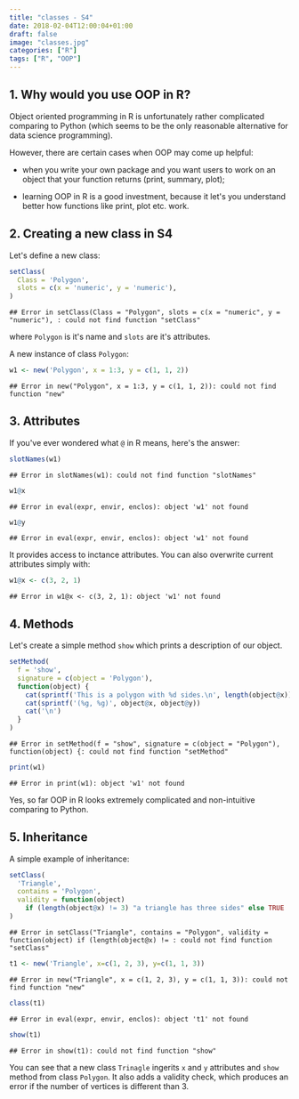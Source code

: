 ```yaml
---
title: "classes - S4"
date: 2018-02-04T12:00:04+01:00
draft: false
image: "classes.jpg"
categories: ["R"]
tags: ["R", "OOP"]
---
```







## 1. Why would you use OOP in R? 

Object oriented programming in R is unfortunately rather complicated comparing to Python (which seems to be the only reasonable alternative for data science programming). 

However, there are certain cases when OOP may come up helpful:

* when you write your own package and you want users to work on an object that your function returns (print, summary, plot);

* learning OOP in R is a good investment, because it let's you understand better how functions like print, plot etc. work.

## 2. Creating a new class in S4 

Let's define a new class:

```r
setClass(
  Class = 'Polygon', 
  slots = c(x = 'numeric', y = 'numeric'),
)
```

```
## Error in setClass(Class = "Polygon", slots = c(x = "numeric", y = "numeric"), : could not find function "setClass"
```
where `Polygon` is it's name and `slots` are it's attributes.

A new instance of class `Polygon`:


```r
w1 <- new('Polygon', x = 1:3, y = c(1, 1, 2))
```

```
## Error in new("Polygon", x = 1:3, y = c(1, 1, 2)): could not find function "new"
```

## 3. Attributes 

If you've ever wondered what `@` in R means, here's the answer:


```r
slotNames(w1)
```

```
## Error in slotNames(w1): could not find function "slotNames"
```

```r
w1@x  
```

```
## Error in eval(expr, envir, enclos): object 'w1' not found
```

```r
w1@y
```

```
## Error in eval(expr, envir, enclos): object 'w1' not found
```

It provides access to inctance attributes. You can also overwrite current attributes simply with:


```r
w1@x <- c(3, 2, 1)
```

```
## Error in w1@x <- c(3, 2, 1): object 'w1' not found
```

## 4. Methods 

Let's create a simple method `show` which prints a description of our object.


```r
setMethod(
  f = 'show',
  signature = c(object = 'Polygon'),
  function(object) {
    cat(sprintf('This is a polygon with %d sides.\n', length(object@x)))
    cat(sprintf('(%g, %g)', object@x, object@y))
    cat('\n')
  }
)
```

```
## Error in setMethod(f = "show", signature = c(object = "Polygon"), function(object) {: could not find function "setMethod"
```

```r
print(w1)
```

```
## Error in print(w1): object 'w1' not found
```

Yes, so far OOP in R looks extremely complicated and non-intuitive comparing to Python.

## 5. Inheritance 

A simple example of inheritance:

```r
setClass(
  'Triangle',
  contains = 'Polygon',
  validity = function(object)
    if (length(object@x) != 3) "a triangle has three sides" else TRUE
)
```

```
## Error in setClass("Triangle", contains = "Polygon", validity = function(object) if (length(object@x) != : could not find function "setClass"
```

```r
t1 <- new('Triangle', x=c(1, 2, 3), y=c(1, 1, 3))
```

```
## Error in new("Triangle", x = c(1, 2, 3), y = c(1, 1, 3)): could not find function "new"
```

```r
class(t1)
```

```
## Error in eval(expr, envir, enclos): object 't1' not found
```

```r
show(t1)
```

```
## Error in show(t1): could not find function "show"
```

You can see that a new class `Trinagle` ingerits `x` and `y` attributes and `show` method from class `Polygon`. It also adds a validity check, which produces an error if the number of vertices is different than 3.
